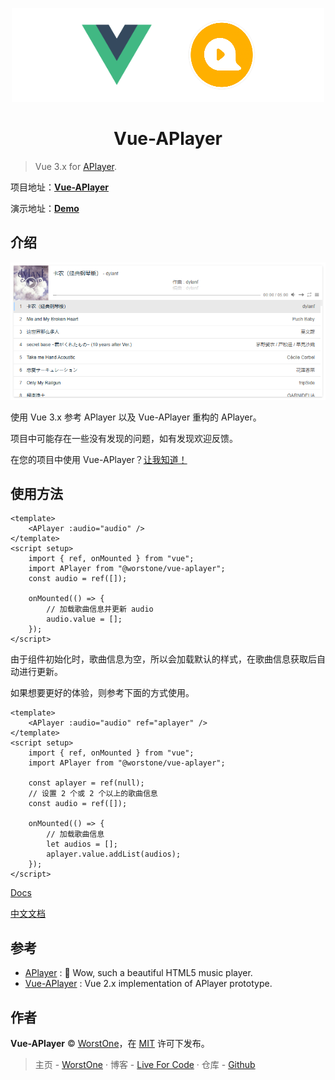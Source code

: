 <p align="center">
    <img src="./docs/image/logo.png" alt="vue">
</p>

<h1 align="center">Vue-APlayer</h1>

> Vue 3.x for [APlayer](https://aplayer.js.org/).

项目地址：[**Vue-APlayer**](https://github.com/first19326/APlayer)

演示地址：[**Demo**](https://aplayer.worstone.cn)

## 介绍

![](./docs/image/screenshots.png)

使用 Vue 3.x 参考 APlayer 以及 Vue-APlayer 重构的 APlayer。

项目中可能存在一些没有发现的问题，如有发现欢迎反馈。

在您的项目中使用 Vue-APlayer？[让我知道！](https://github.com/first19326/APlayer/issues/1)

## 使用方法

```vue
<template>
	<APlayer :audio="audio" />
</template>
<script setup>
    import { ref, onMounted } from "vue";
	import APlayer from "@worstone/vue-aplayer";
    const audio = ref([]);

    onMounted(() => {
        // 加载歌曲信息并更新 audio
        audio.value = [];
    });
</script>
```

由于组件初始化时，歌曲信息为空，所以会加载默认的样式，在歌曲信息获取后自动进行更新。

如果想要更好的体验，则参考下面的方式使用。

```vue
<template>
	<APlayer :audio="audio" ref="aplayer" />
</template>
<script setup>
    import { ref, onMounted } from "vue";
	import APlayer from "@worstone/vue-aplayer";
    
    const aplayer = ref(null);
    // 设置 2 个或 2 个以上的歌曲信息
    const audio = ref([]);

    onMounted(() => {
        // 加载歌曲信息
        let audios = [];
        aplayer.value.addList(audios);
    });
</script>
```

[Docs](./docs/README_EN.md)

[中文文档](./docs/README.md)

## 参考

- [APlayer](https://github.com/DIYgod/APlayer) : 🍭 Wow, such a beautiful HTML5 music player.
- [Vue-APlayer](https://github.com/SevenOutman/vue-aplayer) : Vue 2.x implementation of APlayer prototype. 

## 作者

**Vue-APlayer** © [WorstOne](https://github.com/first19326)，在 [MIT](./LICENSE) 许可下发布。

> 主页 - [WorstOne](https://worstone.cn/) · 博客 - [Live For Code](https://notes.worstone.cn/) · 仓库 - [Github](https://github.com/first19326)